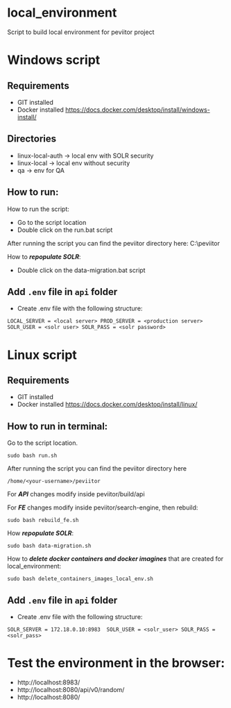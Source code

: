 # local_environment
Script to build local environment for peviitor project

# Windows script
## Requirements
- GIT installed
- Docker installed
https://docs.docker.com/desktop/install/windows-install/

## Directories
- linux-local-auth -> local env with SOLR security
- linux-local -> local env without security
- qa -> env for QA

## How to run:
How to run the script:
- Go to the script location
- Double click on the run.bat script

After running the script you can find the peviitor directory here: C:\peviitor

How to ***repopulate SOLR***:
- Double click on the data-migration.bat script

## Add `.env` file in `api` folder
- Create .env file with the following structure:

`LOCAL_SERVER = <local server>
PROD_SERVER = <production server>
SOLR_USER = <solr user>
SOLR_PASS = <solr password>`

# Linux script
## Requirements
- GIT installed
- Docker installed
https://docs.docker.com/desktop/install/linux/

## How to run in terminal:
Go to the script location.
```
sudo bash run.sh
```
After running the script you can find the peviitor directory here
```
/home/<your-username>/peviitor
```
For ***API*** changes modify inside peviitor/build/api

For ***FE*** changes modify inside peviitor/search-engine, then rebuild:
```
sudo bash rebuild_fe.sh
```

How ***repopulate SOLR***:
```
sudo bash data-migration.sh
```
How to ***delete docker containers and docker imagines*** that are created for 
local_environment:
```
sudo bash delete_containers_images_local_env.sh
```
## Add `.env` file in `api` folder
- Create .env file with the following structure:

`SOLR_SERVER = 172.18.0.10:8983 
SOLR_USER = <solr_user>
SOLR_PASS = <solr_pass>`

# Test the environment in the browser:
- http://localhost:8983/
- http://localhost:8080/api/v0/random/
- http://localhost:8080/
